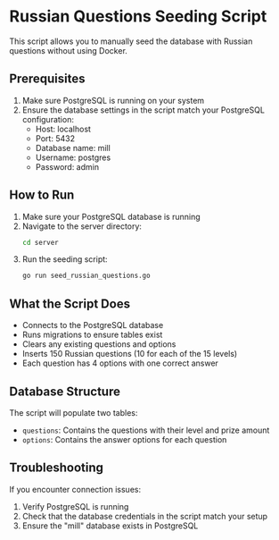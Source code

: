 # Russian Questions Seeding Script

This script allows you to manually seed the database with Russian questions without using Docker.

## Prerequisites

1. Make sure PostgreSQL is running on your system
2. Ensure the database settings in the script match your PostgreSQL configuration:
   - Host: localhost
   - Port: 5432
   - Database name: mill
   - Username: postgres
   - Password: admin

## How to Run

1. Make sure your PostgreSQL database is running
2. Navigate to the server directory:
   ```bash
   cd server
   ```
3. Run the seeding script:
   ```bash
   go run seed_russian_questions.go
   ```

## What the Script Does

- Connects to the PostgreSQL database
- Runs migrations to ensure tables exist
- Clears any existing questions and options
- Inserts 150 Russian questions (10 for each of the 15 levels)
- Each question has 4 options with one correct answer

## Database Structure

The script will populate two tables:
- `questions`: Contains the questions with their level and prize amount
- `options`: Contains the answer options for each question

## Troubleshooting

If you encounter connection issues:
1. Verify PostgreSQL is running
2. Check that the database credentials in the script match your setup
3. Ensure the "mill" database exists in PostgreSQL